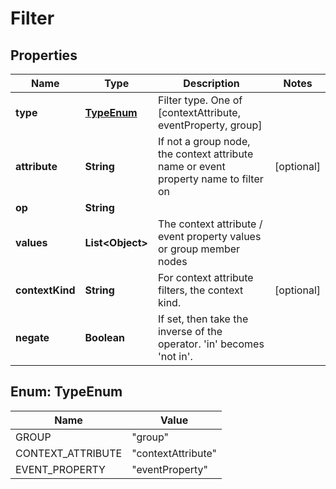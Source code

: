 

# Filter


## Properties

| Name | Type | Description | Notes |
|------------ | ------------- | ------------- | -------------|
|**type** | [**TypeEnum**](#TypeEnum) | Filter type. One of [contextAttribute, eventProperty, group] |  |
|**attribute** | **String** | If not a group node, the context attribute name or event property name to filter on |  [optional] |
|**op** | **String** |  |  |
|**values** | **List&lt;Object&gt;** | The context attribute / event property values or group member nodes |  |
|**contextKind** | **String** | For context attribute filters, the context kind. |  [optional] |
|**negate** | **Boolean** | If set, then take the inverse of the operator. &#39;in&#39; becomes &#39;not in&#39;. |  |



## Enum: TypeEnum

| Name | Value |
|---- | -----|
| GROUP | &quot;group&quot; |
| CONTEXT_ATTRIBUTE | &quot;contextAttribute&quot; |
| EVENT_PROPERTY | &quot;eventProperty&quot; |



